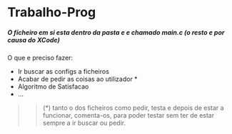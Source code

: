 Trabalho-Prog
=============

##### O ficheiro em si esta dentro da pasta e e chamado main.c (o resto e por causa do XCode)

O que e preciso fazer:
  - Ir buscar as configs a ficheiros
  - Acabar de pedir as coisas ao utilizador *
  - Algoritmo de Satisfacao
  - ...
  
  
>> (*) tanto o dos ficheiros como pedir, testa e depois de estar a funcionar,
>>      comenta-os, para poder testar sem ter de estar sempre a ir buscar ou pedir.

